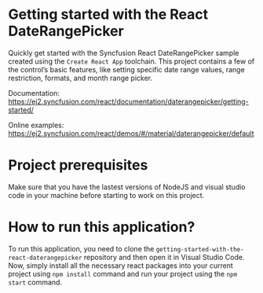 # Getting started with the React DateRangePicker

Quickly get started with the Syncfusion React DateRangePicker sample created using the `Create React App` toolchain. This project contains a few of the control’s basic features, like setting specific date range values, range restriction, formats, and month range picker.

Documentation: https://ej2.syncfusion.com/react/documentation/daterangepicker/getting-started/

Online examples: https://ej2.syncfusion.com/react/demos/#/material/daterangepicker/default

# Project prerequisites
Make sure that you have the lastest versions of NodeJS and visual studio code in your machine before starting to work on this project.

# How to run this application?
To run this application, you need to clone the `getting-started-with-the-react-daterangepicker` repository and then open it in Visual Studio Code. Now, simply install all the necessary react packages into your current project using `npm install` command and run your project using the `npm start` command.